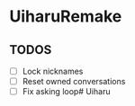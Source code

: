 # UiharuRemake
## TODOS
- [ ] Lock nicknames
- [ ] Reset owned conversations
- [ ] Fix asking loop# Uiharu
